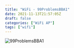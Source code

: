 ```yaml
---
title: "WiFi - 99ProblemsBBA1"
date: 2021-11-13T21:57:05Z
draft: false
categories: ["WiFi AP"]
tags: ["wifi"]
---
```


![99ProblemsBBA1](/img/wifiap/wifi-99problemsbba1.png)
